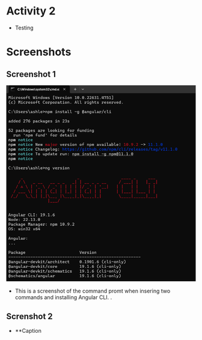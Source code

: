 # Activity 2
- Testing

# Screenshots

## Screenshot 1
![CLI](cli.png)
- This is a screenshot of the command promt when insering two commands and installing Angular CLI. . 

## Screnshot 2

- **Caption